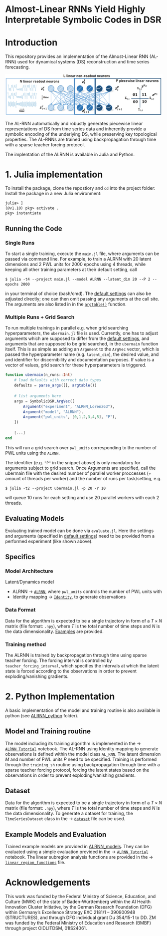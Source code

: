 # Almost-Linear RNNs Yield Highly Interpretable Symbolic Codes in DSR

# Introduction
This repository provides an implementation of the Almost-Linear RNN (AL-RNN) used for dynamical systems (DS) reconstruction and time series forecasting. 

![alt text](figures/ALRNN.PNG)

The AL-RNN automatically and robustly generates piecewise linear representations of DS from time series data and inherently provide a symbolic encoding of the underlying DS, while preserving key topological properties. The AL-RNNs are trained using backpropagation through time with a sparse teacher forcing protocol.

The implentation of the ALRNN is available in Julia and Python.

# 1. Julia implementation
To install the package, clone the repostiory and `cd` into the project folder:
Install the package in a new Julia environment:
```
julia> ]
(@v1.10) pkg> activate .
pkg> instantiate
```

## Running the Code
### Single Runs
To start a single training, execute the `main.jl` file, where arguments can be passed via command line. For example, to train a ALRNN with 20 latent dimensions and 2 PWL units for 2000 epochs using 4 threads, while keeping all other training parameters at their default setting, call
```
$ julia -t4 --project main.jl --model ALRNN --latent_dim 20 --P 2 --epochs 2000
```
in your terminal of choice (bash/cmd). The [default settings](settings/defaults.json) can also be adjusted directly; one can then omit passing any arguments at the call site. The arguments are also listed in  in the [`argtable()`](src/parsing.jl) function.

### Multiple Runs + Grid Search
To run multiple trainings in parallel e.g. when grid searching hyperparameters, the `ubermain.jl` file is used. Currently, one has to adjust arguments which are supposed to differ from the [default settings](settings/defaults.json), and arguments that are supposed to be grid searched, in the `ubermain` function itself. This is as simple as adding an `Argument` to the `ArgVec` vector, which is passed the hyperparameter name (e.g. `latent_dim`), the desired value, and and identifier for discernibility and documentation purposes. If value is a vector of values, grid search for these hyperparameters is triggered. 
```Julia
function ubermain(n_runs::Int)
    # load defaults with correct data types
    defaults = parse_args([], argtable())

    # list arguments here
    args = SymbolicDSR.ArgVec([
        Argument("experiment", "ALRNN_Lorenz63"),
        Argument("model", "ALRNN"),
        Argument("pwl_units", [0,1,2,3,4,5], "P"),
    ])

    [...]
end
```
This will run a grid search over `pwl_units` corresponding to the number of PWL units using the `ALRNN`.

The identifier (e.g. `"P"` in the snippet above) is only mandatory for arguments subject to grid search. Once Arguments are specified, call the ubermain file with the desired number of parallel worker proccesses (+ amount of threads per worker) and the number of runs per task/setting, e.g.
```{.sh}
$ julia -t2 --project ubermain.jl -p 20 -r 10
```
will queue 10 runs for each setting and use 20 parallel workers with each 2 threads.

## Evaluating Models
Evaluating trained model can be done via `evaluate.jl`. Here the settings and arguments (specified in [default settings](settings/defaults.json)) need to be provided from a performed experiment (like shown above).

## Specifics

### Model Architecture
Latent/Dynamics model
- ALRNN &rarr; [`ALRNN`](src/models/alrnn.jl), where `pwl_units` controls the number of PWL units
with 
- Identity mapping &rarr; [`Identity`](src/models/identity.jl), to generate observations

### Data Format
Data for the algorithm is expected to be a single trajectory in form of a $T \times N$ matrix (file format: `.npy`), where $T$ is the total number of time steps and $N$ is the data dimensionality. [Examples](example_data/) are provided.

### Training method
The ALRNN is trained by backpropagation through time using sparse teacher forcing. The forcing interval is controlled by `teacher_forcing_interval`, which specifies the intervals at which the latent state is forced according to the observations in order to prevent exploding/vanishing gradients.

# 2. Python Implementation
A basic implementation of the model and training routine is also available in python (see [ALRNN_python](alrnn_python/) folder). 

## Model and Training routine
The model including its training algorithm is implemented in the &rarr; [`ALRNN_Tutorial`](alrnn_python/AL-RNN_tutorial.ipynb) notebook. The AL-RNN using Identity mapping to generate observations is defined within the model class `AL_RNN`. The latent dimension $M$ and number of PWL units $P$ need to be specified. Training is performed through the `training_sh` routine using backpropagation through time with a sparse teacher forcing protocol, forcing the latent states based on the observations in order to prevent exploding/vanishing gradients.

## Dataset
Data for the algorithm is expected to be a single trajectory in form of a $T \times N$ matrix (file format: `.npy`), where $T$ is the total number of time steps and $N$ is the data dimensionality. To generate a dataset for training, the `TimeSeriesDataset` class in the &rarr; [`dataset`](alrnn_python/dataset.py) file can be used.

## Example Models and Evaluation
Trained example models are provided in [ALRNN_models](alrnn_python/models/). They can be evaluated using a simple evaluation provided in the &rarr; [`ALRNN_Tutorial`](alrnn_python/AL-RNN_tutorial.ipynb) notebook. The linear subregion analysis functions are provided in the &rarr; [`linear_region_functions`](alrnn_python/linear_region_functions.py) file.


# Acknowledgements
This work was funded by the Federal Ministry of Science, Education, and Culture (MWK) of the state of Baden-Württemberg within the AI Health Innovation Cluster Initiative, by the German Research Foundation (DFG) within Germany’s Excellence Strategy EXC 2181/1 – 390900948 (STRUCTURES), and through DFG individual grant Du 354/15-1 to DD. ZM was funded by the Federal Ministry of Education and Research (BMBF) through project OIDLITDSM, 01IS24061.
